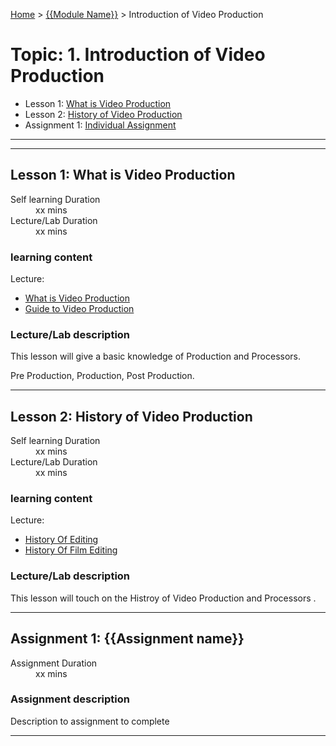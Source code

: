 [Home](../README.md) > [{{Module Name}}](./README.md) > 	Introduction of Video Production

# Topic: 1.	Introduction of Video Production

* Lesson 1: [What is Video Production](#lesson-1)
* Lesson 2: [History of Video Production](#lesson-1)
* Assignment 1: [Individual Assignment ](#assignment-1)

---
---

## Lesson 1: What is Video Production

<dl>
<dt>Self learning Duration</dt>
<dd>xx mins</dd>
<dt>Lecture/Lab Duration</dt>
<dd>xx mins</dd>
</dl>

### learning content

Lecture:

* [What is Video Production](https://ptgmedia.pearsoncmg.com/images/9780321990198/samplepages/9780321990198.pdf)
* [Guide to Video Production ](https://extension.colostate.edu/docs/comm/video-handbook2.pdf)


### Lecture/Lab description

This lesson will give a basic knowledge of Production and Processors.

Pre Production,
Production,
Post Production.

---
## Lesson 2: History of Video Production 

<dl>
<dt>Self learning Duration</dt>
<dd>xx mins</dd>
<dt>Lecture/Lab Duration</dt>
<dd>xx mins</dd>
</dl>

### learning content

Lecture:

* [History Of Editing ](https://www.youtube.com/watch?v=Wa_VZISu6fc)
* [History Of Film Editing ](https://www.youtube.com/watch?v=Xr-N3fSo62w)


### Lecture/Lab description

This lesson will touch on the Histroy of Video Production and Processors .


---

## Assignment 1: {{Assignment name}}

<dl>
<dt>Assignment Duration</dt>
<dd>xx mins</dd>
</dl>

### Assignment description

Description to assignment to complete

---
